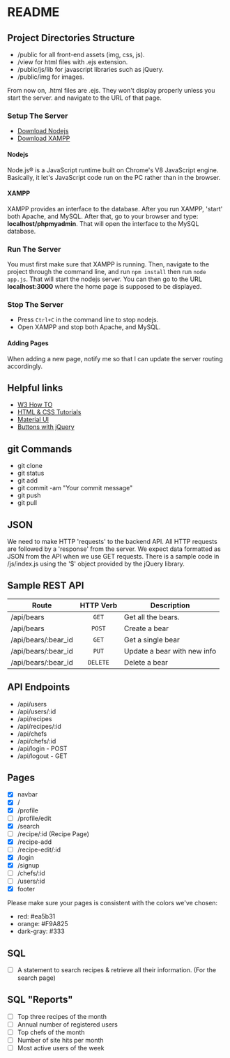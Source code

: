 # README
## Project Directories Structure
- /public for all front-end assets (img, css, js).
- /view for html files with .ejs extension.
- /public/js/lib for javascript libraries such as jQuery.
- /public/img for images.

From now on, .html files are .ejs. They won't display properly unless you start the server. and navigate to the URL of that page.
### Setup The Server
- [Download Nodejs](https://nodejs.org/en/)
- [Download XAMPP](https://www.apachefriends.org/index.html)

#### Nodejs
Node.js® is a JavaScript runtime built on Chrome's V8 JavaScript engine. Basically, it let's JavaScript code run on the PC rather than in the browser.

#### XAMPP
XAMPP provides an interface to the database. After you run XAMPP, 'start' both Apache, and MySQL. After that, go to your browser and type: **localhost/phpmyadmin**. That will open the interface to the MySQL database.


### Run The Server
You must first make sure that XAMPP is running. Then, navigate to the project through the command line, and run `npm install` then run `node app.js`. That will start the nodejs server. You can then go to the URL **localhost:3000** where the home page is supposed to be displayed.

### Stop The Server
- Press `Ctrl+C` in the command line to stop nodejs.
- Open XAMPP and stop both Apache, and MySQL.


#### Adding Pages
When adding a new page, notify me so that I can update the server routing accordingly.



## Helpful links
- [W3 How TO](http://www.w3schools.com/howto/default.asp)
- [HTML & CSS Tutorials](https://www.youtube.com/watch?v=zlT28HdYe3A&index=9&list=PLYxzS__5yYQk3V3b8yJZfyH-cX4LbgyYj)
- [Material UI](https://www.materialui.co/)
- [Buttons with jQuery](https://www.youtube.com/watch?v=0m5ytkr25ug)


## git Commands
- git clone
- git status
- git add
- git commit -am "Your commit message"
- git push
- git pull


## JSON
We need to make HTTP 'requests' to the backend API. All HTTP requests are followed by a 'response' from the server. We expect data formatted as JSON from the API when we use GET requests. There is a sample code in /js/index.js using the '$' object provided by the jQuery library.

## Sample REST API
| Route    |   HTTP Verb    |  Description |
|----------|:-------------:|--------------|
| /api/bears |  `GET` | Get all the bears. |
| /api/bears |  `POST` | Create a bear |
| /api/bears/:bear_id | `GET` | Get a single bear |
| /api/bears/:bear_id | `PUT` | Update a bear with new info |
| /api/bears/:bear_id | `DELETE` | Delete a bear |


## API Endpoints
- /api/users
- /api/users/:id
- /api/recipes
- /api/recipes/:id
- /api/chefs
- /api/chefs/:id
- /api/login - POST
- /api/logout - GET

## Pages
- [x] navbar
- [x] /
- [x] /profile
- [ ] /profile/edit
- [x] /search
- [ ] /recipe/:id (Recipe Page)
- [x] /recipe-add
- [ ] /recipe-edit/:id
- [x] /login
- [x] /signup
- [ ] /chefs/:id
- [ ] /users/:id
- [x] footer

Please make sure your pages is consistent with the colors we've chosen:
- red: #ea5b31
- orange: #F9A825
- dark-gray: #333

## SQL
- [ ] A statement to search recipes & retrieve all their information. (For the search page)


## SQL "Reports"
- [ ] Top three recipes of the month
- [ ] Annual number of registered users
- [ ] Top chefs of the month
- [ ] Number of site hits per month
- [ ] Most active users of the week
